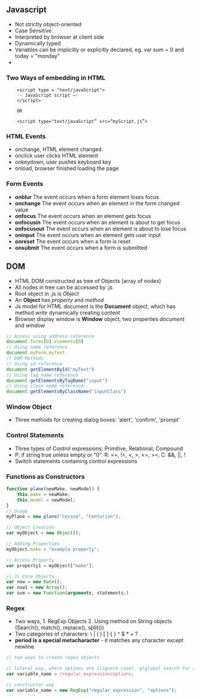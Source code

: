 ## Javascript
- Not strictly object-oriented
- Case Sensitive
- Interpreted by browser at client side
- Dynamically typed
- Variables can be implicitly or explicitly declared, eg. var sum = 0 and today = "monday"
- 

### Two Ways of embedding in HTML
```
    <script type = "text/javaScript">
    -- JavaScript script –-
    </script>

    OR

    <script type="text/javaScript” src=“myScript.js”>
```
### HTML Events
- onchange, HTML element changed
- onclick user clicks HTML element
- onkeydown, user pushes keyboard key
- onload, browser finished loading the page

### Form Events
- **onblur** The event occurs when a form element loses focus
- **onchange** The event occurs when an element in the form  changed value
- **onfocus** The event occurs when an element gets focus
- **onfocusin** The event occurs when an element is about to get focus
- **onfocusout** The event occurs when an element is about to lose focus
- **oninput** The event occurs when an element gets user input
- **onreset** The event occurs when a form is reset
- **onsubmit** The event occurs when a form is submitted


## DOM
- HTML DOM constructed as tree of Objects (array of nodes)
- All nodes in tree can be accessed by .js
- Root object in .js is *Object*
- An **Object** has *property* and *method*
- Js model for HTML document is the **Document** object, which has method *write* dynamically creating content
- Browser display window is **Window** object, two properties *document* and *window*
```javascript
// Access using address reference
document.forms[0].elements[0]
// Using name reference
document.myForm.myText
// DOM Methods
// Using id reference
document.getElementById("myText")
// Using tag name reference
document.getElementsByTagName("input")
// Using class name reference
document.getElementsByClassName("inputClass")
```



### Window Object
- Three methods for creating dialog boxes: 'alert', 'confirm', 'prompt'


### Control Statements
- Three types of Control expressions: Primitive, Relational, Compound
- P: if string true unless empty or "0". R: ==, !=, <, >, <=, >=, C: &&, ||, !
- Switch statements containing control expressions


### Functions as Constructors
```javascript
function plane(newMake, newModel) {
    this.make = newMake;
    this.model = newModel;
}
// Usage
myPlane = new plane("Cessna", "Centurion");

// Object Creation
var myObject = new Object();

// Adding Properties
myObject.make = "example property";

// Access Property
var property1 = myObject["make"];

// Js Core Objects
var now = new Date();
var now1 = new Array();
var sum = new Function(arguments, statements;)
```

### Regex
- Two ways, 1. RegExp Objects 2. Using method on String objects (Search(), match(), replace(), split())
- Two categories of characters: \ | ( ) [ ] { } ^ $ * + ? .
- **period is a special metacharacter** - it matches any character except
newline
```javascript
// two ways to create regex objects

// literal way, where options are i(ignore case), g(global search for all occurrences), m(match over multiple lines)
var variable_name = /regular_expression/options;

// constructor way
var variable_name = new RegExp("regular_expression", "options");
```
